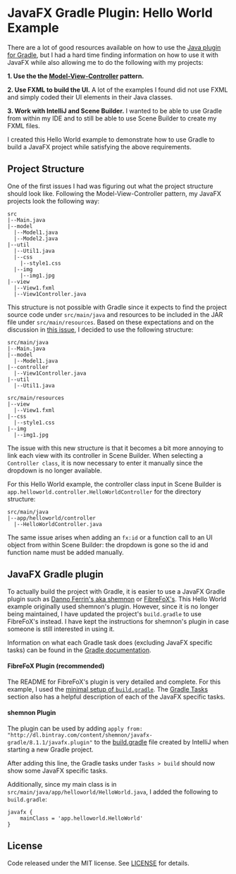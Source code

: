 # JavaFX Gradle Plugin: Hello World Example

There are a lot of good resources available on how to use the [Java plugin for Gradle][java-plugin-gradle], but I had a hard time finding information on how to use it with JavaFX while also allowing me to do the following with my projects:

**1. Use the the [Model-View-Controller][mvc] pattern.**

**2. Use FXML to build the UI.** A lot of the examples I found did not use FXML and simply coded their UI elements in their Java classes.

**3. Work with IntelliJ and Scene Builder.** I wanted to be able to use Gradle from within my IDE and to still be able to use Scene Builder to create my FXML files.

I created this Hello World example to demonstrate how to use Gradle to build a JavaFX project while satisfying the above requirements.


## Project Structure

One of the first issues I had was figuring out what the project structure should look like. Following the Model-View-Controller pattern, my JavaFX projects look the following way:

```
src
|--Main.java
|--model
  |--Model1.java
  |--Model2.java
|--util
  |--Util1.java
  |--css
    |--style1.css
  |--img
    |--img1.jpg
|--view
  |--View1.fxml
  |--View1Controller.java
```

This structure is not possible with Gradle since it expects to find the project source code under `src/main/java` and resources to be included in the JAR file under `src/main/resources`. Based on these expectations and on the discussion in [this issue][issue], I decided to use the following structure:

```
src/main/java
|--Main.java
|--model
  |--Model1.java
|--controller
  |--View1Controller.java
|--util
  |--Util1.java

src/main/resources
|--view
  |--View1.fxml
|--css
  |--style1.css
|--img
  |--img1.jpg
```

The issue with this new structure is that it becomes a bit more annoying to link each view with its controller in Scene Builder. When selecting a `Controller class`, it is now necessary to enter it manually since the dropdown is no longer available.

For this Hello World example, the controller class input in Scene Builder is `app.helloworld.controller.HelloWorldController` for the directory structure:

```
src/main/java
|--app/helloworld/controller
  |--HelloWorldController.java
```

The same issue arises when adding an `fx:id` or a function call to an UI object from within Scene Builder: the dropdown is gone so the id and function name must be added manually.


## JavaFX Gradle plugin

To actually build the project with Gradle, it is easier to use a JavaFX Gradle plugin such as [Danno Ferrin's aka shemnon][shemnon] or [FibreFoX's][fibre-fox]. This Hello World example originally used shemnon's plugin. However, since it is no longer being maintained, I have updated the project's `build.gradle` to use  FibreFoX's instead. I have kept the instructions for shemnon's plugin in case someone is still interested in using it.

Information on what each Gradle task does (excluding JavaFX specific tasks) can be found in the [Gradle documentation][gradle-doc].

#### FibreFoX Plugin (recommended)

The README for FibreFoX's plugin is very detailed and complete. For this example, I used the [minimal setup of `build.gradle`][min-setup-build-gradle]. The [Gradle Tasks][gradle-tasks] section also has a helpful description of each of the JavaFX specific tasks.

#### shemnon Plugin

The plugin can be used by adding `apply from: "http://dl.bintray.com/content/shemnon/javafx-gradle/8.1.1/javafx.plugin"` to the [build.gradle][build-gradle] file created by IntelliJ when starting a new Gradle project.

After adding this line, the Gradle tasks under `Tasks > build` should now show some JavaFX specific tasks.

Additionally, since my main class is in `src/main/java/app/helloworld/HelloWorld.java`, I added the following to `build.gradle`:

```
javafx {
    mainClass = 'app.helloworld.HelloWorld'
}
```


## License

Code released under the MIT license. See [LICENSE][license] for details.

[java-plugin-gradle]: https://docs.gradle.org/current/userguide/tutorial_java_projects.html
[mvc]: https://en.wikipedia.org/wiki/Model%E2%80%93view%E2%80%93controller
[issue]: https://github.com/kelemen/netbeans-gradle-project/issues/160
[shemnon]: https://bitbucket.org/shemnon/javafx-gradle/
[fibre-fox]: https://github.com/FibreFoX/javafx-gradle-plugin
[gradle-doc]: https://docs.gradle.org/current/userguide/java_plugin.html
[min-setup-build-gradle]: https://github.com/FibreFoX/javafx-gradle-plugin#minimal-setup-of-buildgradle
[gradle-tasks]: https://github.com/FibreFoX/javafx-gradle-plugin#gradle-tasks
[build-gradle]: https://github.com/GerardoPrada/javafx-gradle-hello-world/blob/master/build.gradle
[license]: https://github.com/GerardoPrada/javafx-gradle-hello-world/blob/master/LICENSE
